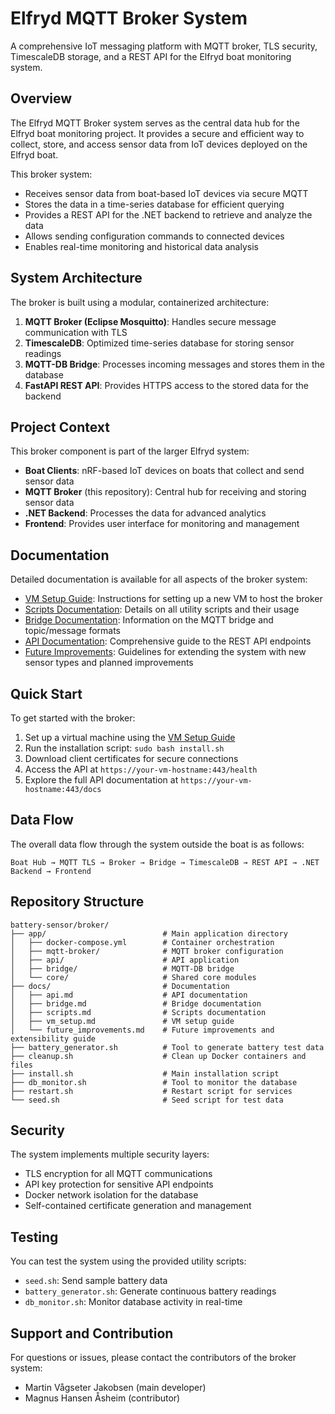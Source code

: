 # Elfryd MQTT Broker System

A comprehensive IoT messaging platform with MQTT broker, TLS security, TimescaleDB storage, and a REST API for the Elfryd boat monitoring system.

## Overview

The Elfryd MQTT Broker system serves as the central data hub for the Elfryd boat monitoring project. It provides a secure and efficient way to collect, store, and access sensor data from IoT devices deployed on the Elfryd boat.

This broker system:
- Receives sensor data from boat-based IoT devices via secure MQTT
- Stores the data in a time-series database for efficient querying
- Provides a REST API for the .NET backend to retrieve and analyze the data
- Allows sending configuration commands to connected devices
- Enables real-time monitoring and historical data analysis

## System Architecture

The broker is built using a modular, containerized architecture:

1. **MQTT Broker (Eclipse Mosquitto)**: Handles secure message communication with TLS
2. **TimescaleDB**: Optimized time-series database for storing sensor readings
3. **MQTT-DB Bridge**: Processes incoming messages and stores them in the database
4. **FastAPI REST API**: Provides HTTPS access to the stored data for the backend

## Project Context

This broker component is part of the larger Elfryd system:

- **Boat Clients**: nRF-based IoT devices on boats that collect and send sensor data
- **MQTT Broker** (this repository): Central hub for receiving and storing sensor data
- **.NET Backend**: Processes the data for advanced analytics
- **Frontend**: Provides user interface for monitoring and management

## Documentation

Detailed documentation is available for all aspects of the broker system:

- [VM Setup Guide](docs/vm_setup.md): Instructions for setting up a new VM to host the broker
- [Scripts Documentation](docs/scripts.md): Details on all utility scripts and their usage
- [Bridge Documentation](docs/bridge.md): Information on the MQTT bridge and topic/message formats
- [API Documentation](docs/api.md): Comprehensive guide to the REST API endpoints
- [Future Improvements](docs/future_improvements.md): Guidelines for extending the system with new sensor types and planned improvements

## Quick Start

To get started with the broker:

1. Set up a virtual machine using the [VM Setup Guide](docs/vm_setup.md)
2. Run the installation script: `sudo bash install.sh`
3. Download client certificates for secure connections
4. Access the API at `https://your-vm-hostname:443/health` 
5. Explore the full API documentation at `https://your-vm-hostname:443/docs`

## Data Flow

The overall data flow through the system outside the boat is as follows:

```
Boat Hub → MQTT TLS → Broker → Bridge → TimescaleDB → REST API → .NET Backend → Frontend
```

## Repository Structure

```
battery-sensor/broker/
├── app/                          # Main application directory
│   ├── docker-compose.yml        # Container orchestration
│   ├── mqtt-broker/              # MQTT broker configuration
│   ├── api/                      # API application
│   ├── bridge/                   # MQTT-DB bridge
│   └── core/                     # Shared core modules
├── docs/                         # Documentation
│   ├── api.md                    # API documentation
│   ├── bridge.md                 # Bridge documentation
│   ├── scripts.md                # Scripts documentation
│   ├── vm_setup.md               # VM setup guide
│   └── future_improvements.md    # Future improvements and extensibility guide
├── battery_generator.sh          # Tool to generate battery test data
├── cleanup.sh                    # Clean up Docker containers and files
├── install.sh                    # Main installation script
├── db_monitor.sh                 # Tool to monitor the database
├── restart.sh                    # Restart script for services
└── seed.sh                       # Seed script for test data
```

## Security

The system implements multiple security layers:
- TLS encryption for all MQTT communications
- API key protection for sensitive API endpoints
- Docker network isolation for the database
- Self-contained certificate generation and management

## Testing

You can test the system using the provided utility scripts:
- `seed.sh`: Send sample battery data
- `battery_generator.sh`: Generate continuous battery readings
- `db_monitor.sh`: Monitor database activity in real-time

## Support and Contribution

For questions or issues, please contact the contributors of the broker system:

- Martin Vågseter Jakobsen (main developer)
- Magnus Hansen Åsheim (contributor)
